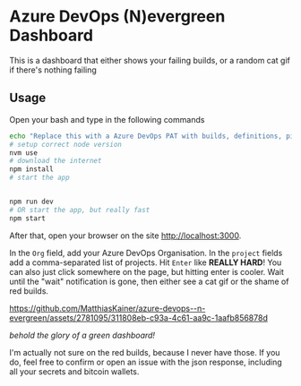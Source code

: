 # Azure DevOps (N)evergreen Dashboard

This is a dashboard that either shows your failing builds, or a random cat gif if there's nothing failing

## Usage

Open your bash and type in the following commands

```bash
echo "Replace this with a Azure DevOps PAT with builds, definitions, pipeline permissions" > .env
# setup correct node version
nvm use
# download the internet
npm install
# start the app


npm run dev
# OR start the app, but really fast
npm start 
```

After that, open your browser on the site <http://localhost:3000>.

In the `Org` field, add your Azure DevOps Organisation. In the `project` fields add a comma-separated list of projects. Hit `Enter` like **REALLY HARD**! You can also just click somewhere on the page, but hitting enter is cooler. Wait until the "wait" notification is gone, then either see a cat gif or the shame of red builds.

https://github.com/MatthiasKainer/azure-devops--n-evergreen/assets/2781095/311808eb-c93a-4c61-aa9c-1aafb856878d

_behold the glory of a green dashboard!_

I'm actually not sure on the red builds, because I never have those. If you do, feel free to confirm or open an issue with the json response, including all your secrets and bitcoin wallets.
